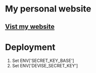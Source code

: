 # My personal website
## [Vist my website](http://brianrosedale.com/)

# Deployment
1. Set ENV['SECRET_KEY_BASE']
2. Set ENV['DEVISE_SECRET_KEY']